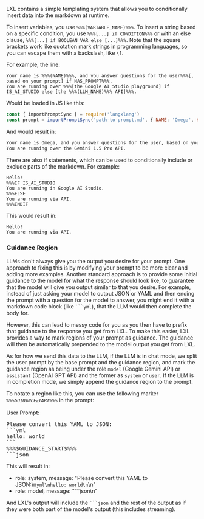 LXL contains a simple templating system that allows you to conditionally insert data into the markdown at runtime.

To insert variables, you use `%%%(VARIABLE_NAME)%%%`. To insert a string based on a specific condition, you use ```%%%[...] if CONDITION%%%``` or with an else clause, ```%%%[...] if BOOLEAN_VAR else [...]%%%```. Note that the square brackets work like quotation mark strings in programming languages, so you can escape them with a backslash, like `\]`.

For example, the line:
```
Your name is %%%(NAME)%%%, and you answer questions for the user%%%[, based on your prompt] if HAS_PROMPT%%%.
You are running over %%%[the Google AI Studio playground] if IS_AI_STUDIO else [the %%%(LLM_NAME)%%% API]%%%.
```

Would be loaded in JS like this:
```js
const { importPromptSync } = require('langxlang')
const prompt = importPromptSync('path-to-prompt.md', { NAME: 'Omega', HAS_PROMPT: true, IS_AI_STUDIO: false, LLM_NAME: 'Gemini 1.5 Pro' })
```

And would result in:
```md
Your name is Omega, and you answer questions for the user, based on your prompt.
You are running over the Gemini 1.5 Pro API.
```

There are also if statements, which can be used to conditionally include or exclude parts of the markdown. For example:
```
Hello!
%%%IF IS_AI_STUDIO
You are running in Google AI Studio.
%%%ELSE
You are running via API.
%%%ENDIF
```

This would result in:
```md
Hello!
You are running via API.
```

### Guidance Region

LLMs don't always give you the output you desire for your prompt. One approach to fixing
this is by modifying your prompt to be more clear and adding more examples.
Another standard approach is to provide some initial guidance to the model for what the response 
should look like, to guarantee that the model will give you output similar to that you desire.
For example, instead of just asking your model to output JSON or YAML and then
ending the prompt with a question for the model to answer, you might end it with
a markdown code block (like <code>```yml</code>), that the LLM would then complete the
body for.

However, this can lead to messy code for you as you then have to prefix that guidance
to the response you get from LXL. To make this easier, LXL provides a way to mark
regions of your prompt as guidance. The guidance will then be automatically prepended
to the model output you get from LXL. 

As for how we send this data to the LLM, if the LLM is in chat mode, we split the user prompt
by the base prompt and the guidance region, and mark the guidance region as being under
the role `model` (Google Gemini API) or `assistant` (OpenAI GPT API) and the former as `system` or `user`.
If the LLM is in completion mode, we simply append the guidance region to the prompt.

To notate a region like this, you can use the following marker <code>%%%$GUIDANCE_START$%%%</code> in the prompt:

User Prompt:
<pre>
Please convert this YAML to JSON:
```yml
hello: world
```
%%%$GUIDANCE_START$%%%
```json
</pre>

This will result in:
- role: system, message: "Please convert this YAML to JSON:\n```yml\nhello: world\n```\n"
- role: model, message: "```json\n"

And LXL's output will include the <code>```json</code> and the rest of the output as if they were both part of the model's output (this includes streaming).